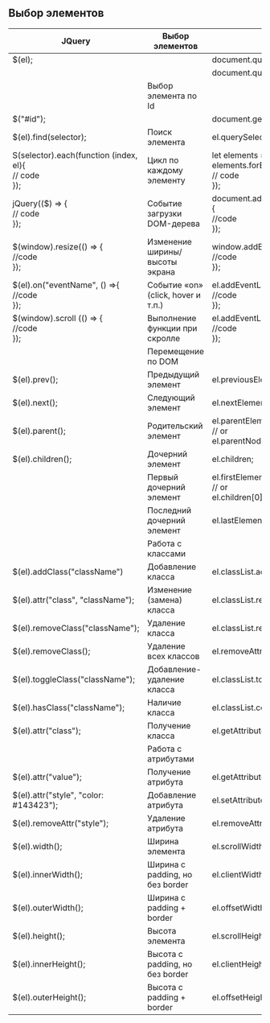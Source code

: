 
## Выбор элементов

| JQuery                                                       | Выбор элементов                    | vanillajs                                                                                                 |
| ------------------------------------------------------------ | ---------------------------------- | --------------------------------------------------------------------------------------------------------- |
| $(el);                                                       |                                    | document.querySelector(el);                                                                               |
|                                                              |                                    | document.querySelectorAll(el);                                                                            |
|                                                              | Выбор элемента по Id               |                                                                                                           |
| $("#id");                                                    |                                    | document.getElementById("id");                                                                            |
| $(el).find(selector);                                        | Поиск элемента                     | el.querySelectorAll(selector);                                                                            |
| S(selector).each(function (index, el){ <br>  // code <br>}); | Цикл по каждому элементу           | let elements = document.querySelectorAll(el); elements.forEach(function (el, index){ <br>  // code<br>}); |
| jQuery(($) => { <br>  // code <br>});                        | Событие загрузки DOM-дерева        | document.addEventListener("DOMContentLoaded", {<br>  //code<br>});                                        |
| $(window).resize(() => {<br>  //code<br>});                  | Изменение ширины/высоты экрана     | window.addEventListener("resize", () => {<br>  //code<br>});                                              |
| $(el).on("eventName", () =>{<br>  //code<br>});              | Событие «on» (click, hover и т.п.) | el.addEventLister("eventName", () => {<br>  //code<br>});                                                 |
| $(window).scroll (() => {<br>  //code<br>});                 | Выполнение функции при скролле     | el.addEventListener("sroll", () => {<br>  //code<br>});                                                   |
|                                                              | Перемещение по DOM                 |                                                                                                           |
| $(el).prev();                                                | Предыдущий элемент                 | el.previousElement.Sibling;                                                                               |
| $(el).next();                                                | Следующий элемент                  | el.nextElementSibling;                                                                                    |
| $(el).parent();                                              | Родительский элемент               | el.parentElement;<br>  // or<br>el.parentNode                                                             |
| $(el).children();                                            | Дочерний элемент                   | el.children;                                                                                              |
|                                                              | Первый дочерний элемент            | el.firstElementChild;<br>  // or<br>el.children[0];                                                       |
|                                                              | Последний дочерний элемент         | el.lastElementChild;                                                                                      |
|                                                              | Работа с классами                  |                                                                                                           |
| $(el).addClass("className")                                  | Добавление класса                  | el.classList.add("className");                                                                            |
| $(el).attr("class", "className");                            | Изменение (замена) класса          | el.classList.replace("className");                                                                        |
| $(el).removeClass("className");                              | Удаление класса                    | el.classList.remove("className");                                                                         |
| $(el).removeClass();                                         | Удаление всех классов              | el.removeAttribute("class");                                                                              |
| $(el).toggleClass("className");                              | Добавление-удаление класса         | el.classList.toggle("className");                                                                         |
| $(el).hasClass("className");                                 | Наличие класса                     | el.classList.contains("className");                                                                       |
| $(el).attr("class");                                         | Получение класса                   | el.getAttribute("class");                                                                                 |
|                                                              | Работа с атрибутами                |                                                                                                           |
| $(el).attr("value");                                         | Получение атрибута                 | el.getAttribute("value");                                                                                 |
| $(el).attr("style", "color: #143423");                       | Добавление атрибута                | el.setAttribute("style", "color: #042321");                                                               |
| $(el).removeAttr("style");                                   | Удаление атрибута                  | el.removeAttribute("style");                                                                              |
| $(el).width();                                               | Ширина элемента                    | el.scrollWidth;                                                                                           |
| $(el).innerWidth();                                          | Ширина с padding, но без border    | el.clientWidth;                                                                                           |
| $(el).outerWidth();                                          | Ширина с padding + border          | el.offsetWidth;                                                                                           |
| $(el).height();                                              | Высота элемента                    | el.scrollHeight;                                                                                          |
| $(el).innerHeight();                                         | Высота с padding, но без border    | el.clientHeight;                                                                                          |
| $(el).outerHeight();                                         | Высота с padding + border          | el.offsetHeight;                                                                                          |
